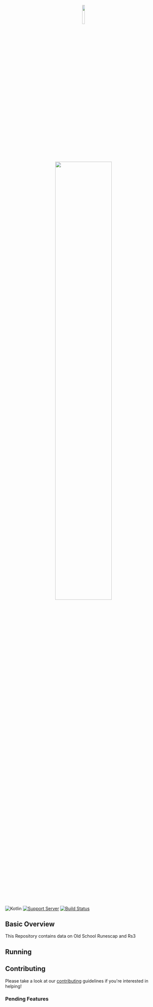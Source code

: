 
<p align="center"><img width=12.5% src="https://i.imgur.com/wnBQsOy.png"></p>
<p align="center"><img width=60% src="https://i.imgur.com/0iHhklb.png"></p>

&nbsp;&nbsp;&nbsp;&nbsp;&nbsp;&nbsp;&nbsp;&nbsp;&nbsp;&nbsp;&nbsp;&nbsp;&nbsp;&nbsp;&nbsp;&nbsp;&nbsp;&nbsp;&nbsp;

![Kotlin](https://img.shields.io/badge/kotlin-1.5.10-green.svg?style=for-the-badge&colorB=7289da)
[![Support Server](https://img.shields.io/discord/937567870399963337.svg?label=Discord&logo=Discord&colorB=7289da&style=for-the-badge)](https://discord.gg/w74Hg64x)
[![Build Status](https://img.shields.io/circleci/build/github/osrsquery/OsrsQuery?style=for-the-badge&token=393de19af1c2cd449dbc60ec4f4c4dae8a53e652)](https://app.circleci.com/pipelines/github/osrsquery/)


## Basic Overview
This Repository contains data on Old School Runescap and Rs3
<br>

## Running

## Contributing
Please take a look at our [contributing](https://github.com/osrsquery/OsrsQuery/CONTRIBUTING.md) guidelines if you're interested in helping!
### Pending Features



